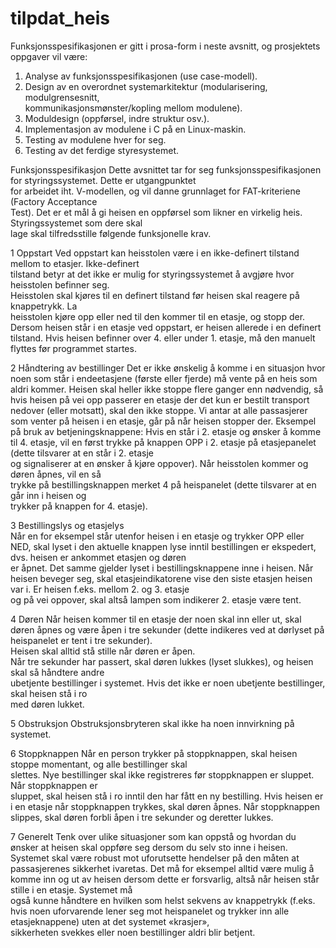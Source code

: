 # tilpdat_heis

Funksjonsspesifikasjonen er	gitt	i	prosa-form	i	neste	avsnitt,	og	prosjektets	
oppgaver	vil være:
1. Analyse av	funksjonsspesifikasjonen	(use	case-modell).
2. Design	av	en	overordnet	systemarkitektur (modularisering,	modulgrensesnitt,	
kommunikasjonsmønster/kopling	mellom	modulene).
3. Moduldesign (oppførsel,	indre	struktur	osv.).
4. Implementasjon av	modulene	i	C	på	en	Linux-maskin.
5. Testing	av	modulene hver	for	seg.
6. Testing	av	det	ferdige	styresystemet.

Funksjonsspesifikasjon
Dette	avsnittet	tar	for	seg	funksjonsspesifikasjonen	for	styringssystemet.	Dette	er utgangpunktet	
for	arbeidet	iht.	V-modellen,	og	vil	danne	grunnlaget	for	FAT-kriteriene (Factory	Acceptance	
Test).
Det	er	et	mål	å	gi	heisen	en	oppførsel	som	likner	en	virkelig	heis.	Styringssystemet som	dere	skal	
lage	skal	tilfredsstille	følgende	funksjonelle	krav.

1 Oppstart
Ved	oppstart	kan	heisstolen være	i	en	ikke-definert	tilstand	mellom	to etasjer.	Ikke-definert	
tilstand	betyr	at	det	ikke	er	mulig	for	styringssystemet å	avgjøre	hvor	heisstolen befinner	seg.	
Heisstolen skal	kjøres	til	en	definert	tilstand før	heisen	skal	reagere	på	knappetrykk.	La	
heisstolen kjøre	opp	eller	ned til	den	kommer	til	en	etasje,	og	stopp	der.	
Dersom	heisen	står	i	en	etasje ved	oppstart, er heisen	allerede	i	en	definert	tilstand.
Hvis	heisen	befinner	over	4.	eller	under	1.	etasje, må	den	manuelt	flyttes	før	programmet	startes.

2 Håndtering	av	bestillinger
Det	er	ikke	ønskelig	å	komme	i	en	situasjon	hvor noen	som	står	i	endeetasjene	(første	eller
fjerde)	må	vente	på	en	heis	som aldri	kommer.	Heisen	skal	heller	ikke	stoppe flere	ganger	enn	
nødvendig,	så	hvis	heisen	på	vei	opp	passerer	en	etasje	der	det	kun	er	bestilt	transport	nedover	
(eller	motsatt),	skal	den	ikke	stoppe.	Vi	antar	at	alle	passasjerer	som	venter	på	heisen	i	en	etasje,
går	på	når	heisen	stopper	der.
Eksempel	på	bruk	av	betjeningsknappene:	Hvis	en står	i	2.	etasje	og	ønsker	å	komme	til	4.	etasje,	
vil	en først	trykke	på knappen	OPP i	2.	etasje	på	etasjepanelet	(dette	tilsvarer	at	en	står	i	2.	etasje	
og	signaliserer	at	en	ønsker	å	kjøre oppover).	Når	heisstolen kommer	og	døren	åpnes,	vil	en så	
trykke	på	bestillingsknappen merket	4 på	heispanelet	(dette	tilsvarer	at	en	går	inn	i	heisen	og	
trykker	på	knappen	for	4.	etasje).

3 Bestillingslys	og	etasjelys	
Når	en	for	eksempel	står	utenfor	heisen	i	en etasje	og trykker	OPP eller	NED,	skal	lyset	i	den	
aktuelle	knappen	lyse	inntil	bestillingen er	ekspedert,	dvs.	heisen	er	ankommet	etasjen	og	døren	
er	åpnet.	Det	samme	gjelder	lyset	i	bestillingsknappene	inne	i	heisen.	Når	heisen beveger	seg,
skal	etasjeindikatorene vise	den	siste	etasjen	heisen	var	i.	Er	heisen	f.eks.	mellom	2.	og 3.	etasje	
og	på	vei	oppover,	skal	altså	lampen	som	indikerer	2.	etasje	være tent.

4 Døren
Når	heisen	kommer	til	en	etasje	der	noen	skal	inn	eller	ut, skal	døren	åpnes og	være	åpen	i	tre
sekunder	(dette	indikeres	ved	at	dørlyset	på	heispanelet	er	tent	i	tre	sekunder).	
Heisen	skal	alltid	stå	stille når	døren	er	åpen.	
Når	tre	sekunder har	passert,	skal døren	lukkes	(lyset	slukkes),	og	heisen	skal	så	håndtere	andre	
ubetjente	bestillinger	i	systemet.	Hvis	det	ikke	er noen	ubetjente	bestillinger,	skal	heisen	stå	i	ro	
med	døren	lukket.

5 Obstruksjon
Obstruksjonsbryteren	skal	ikke	ha	noen	innvirkning	på	systemet.

6 Stoppknappen
Når	en	person	trykker	på	stoppknappen, skal	heisen	stoppe	momentant,	og	alle	bestillinger	skal	
slettes. Nye	bestillinger	skal	ikke	registreres	før	stoppknappen	er	sluppet. Når	stoppknappen	er	
sluppet,	skal	heisen	stå	i	ro	inntil	den	har	fått	en	ny	bestilling.
Hvis	heisen	er	i	en	etasje	når	stoppknappen	trykkes,	skal	døren	åpnes. Når	stoppknappen	
slippes,	skal	døren	forbli	åpen	i	tre	sekunder	og	deretter	lukkes.

7 Generelt
Tenk	over	ulike	situasjoner	som	kan	oppstå	og	hvordan	du	ønsker	at heisen	skal	oppføre	seg	
dersom	du	selv	sto	inne	i	heisen.	Systemet	skal være	robust	mot	uforutsette	hendelser	på	den
måten	at	passasjerenes	sikkerhet	ivaretas.	Det	må	for	eksempel	alltid	være mulig	å	komme	inn	
og	ut	av	heisen	dersom	dette	er	forsvarlig,	altså når	heisen	står	stille	i	en	etasje.	Systemet	må	
også	kunne	håndtere	en	hvilken	som	helst	sekvens	av	knappetrykk	(f.eks.	hvis	noen	uforvarende	
lener	seg	mot	heispanelet	og	trykker	inn	alle	etasjeknappene)	uten	at	det	systemet	«krasjer»,	
sikkerheten	svekkes eller	noen	bestillinger	aldri	blir	betjent.	
